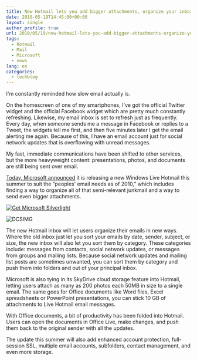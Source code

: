 ```yaml
---
title: New Hotmail lets you add bigger attachments, organize your inbox, edit documents
date: 2010-05-19T14:45:00+00:00
layout: single
author_profile: true
url: 2010/05/19/new-hotmail-lets-you-add-bigger-attachments-organize-your-inbox-edit-documents/
tags:
  - Hotmail
  - Mail
  - Microsoft
  - news
lang: en
categories: 
  - techblog
---
```

I'm constantly reminded how slow email actually is.

On the homescreen of one of my smartphones, I've got the official Twitter widget and the official Facebook widget which are pretty much constantly refreshing. Likewise, my email inbox is set to refresh just as frequently. Every day, when someone sends me a message in Facebook or replies to a Tweet, the widgets tell me first, and then five minutes later I get the email alerting me again. Because of this, I have an email account just for social network updates that is overflowing with unread messages.

My fast, immediate communications have been shifted to other services, but the more heavyweight content: presentations, photos, and documents are still being sent over email.

[Today, Microsoft announced](http://windowsteamblog.com/windows_live/b/windowslive/archive/2010/05/18/re-inventing-windows-live-hotmail-the-next-generation-of-personal-email.aspx) it is releasing a new Windows Live Hotmail this summer to suit the “peoples' email needs as of 2010,” which includes finding a way to organize all of that semi-relevant junkmail and a way to send even bigger attachments.

[![Get Microsoft Silverlight](http://img.microsoft.com/showcase/silverlight/player/1/img/en-US/install.gif)](http://go.microsoft.com/fwlink/?LinkID=124807)

![DCSIMG](http://m.webtrends.com/%20dcsygm2gb10000kf9xm7kfvub_9p1t/njs.gif?dcsuri=/nojavascript&WT.js=No)

The new Hotmail inbox will let users organize their emails in new ways. Where the old inbox just let you sort your emails by date, sender, subject, or size, the new inbox will also let you sort them by category. These categories include: messages from contacts, social network updates, or messages from groups and mailing lists. Because social network updates and mailing list posts are sometimes unwanted, you can sort them by category and push them into folders and out of your principal inbox.

Microsoft is also tying in its SkyDrive cloud storage feature into Hotmail, letting users attach as many as 200 photos each 50MB in size to a single email. The same goes for Office documents like Word files, Excel spreadsheets or PowerPoint presentations, you can stick 10 GB of attachments to Live Hotmail email messages.

With Office documents, a bit of productivity has been folded into Hotmail. Users can open the documents in Office Live, make changes, and push them back to the original sender with all the updates.

The update this summer will also add enhanced account protection, full-session SSL, multiple email accounts, subfolders, contact management, and even more storage.
